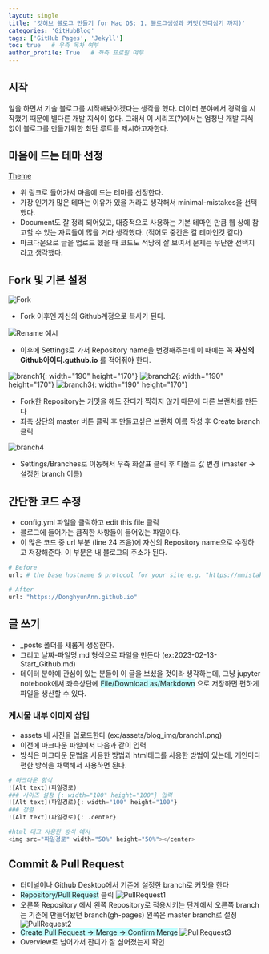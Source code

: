 ```yaml
---
layout: single
title: '깃허브 블로그 만들기 for Mac OS: 1. 블로그생성과 커밋(잔디심기 까지)'
categories: 'GitHubBlog'
tags: ['GitHub Pages', 'Jekyll']
toc: true   # 우측 목차 여부
author_profile: True   # 좌측 프로필 여부
---
```


## 시작
일을 하면서 기술 블로그를 시작해봐야겠다는 생각을 했다. 데이터 분야에서 경력을 시작했기 때문에 별다른 개발 지식이 없다. 그래서 이 시리즈(?)에서는 엄청난 개발 지식 없이 블로그를 만들기위한 최단 루트를 제시하고자한다.

## 마음에 드는 테마 선정
[Theme](https://github.com/topics/jekyll-theme)
- 위 링크로 들어가서 마음에 드는 테마를 선정한다.
- 가장 인기가 많은 테마는 이유가 있을 거라고 생각해서 minimal-mistakes을 선택했다.
- Document도 잘 정리 되어있고, 대중적으로 사용하는 기본 테마인 만큼 웹 상에 참고할 수 있는 자료들이 많을 거라 생각했다. (적어도 중간은 갈 테마인것 같다)
- 마크다운으로 글을 업로드 했을 때 코드도 적당히 잘 보여서 문제는 무난한 선택지라고 생각했다.

## Fork 및 기본 설정

![Fork](/assets/blog_img/fork.png)
- Fork 이후엔 자신의 Github계정으로 복사가 된다.

![Rename 예시](/assets/blog_img/rename.png)
- 이후에 Settings로 가서 Repository name을 변경해주는데 이 때에는 꼭 **자신의 Github아이디.guthub.io** 를 적어줘야 한다.

![branch1](/assets/blog_img/branch1.png){: width="190" height="170"}
![branch2](/assets/blog_img/branch2.png){: width="190" height="170"}
![branch3](/assets/blog_img/branch3.png){: width="190" height="170"}
- Fork한 Repository는 커밋을 해도 잔디가 찍히지 않기 때문에 다른 브랜치를 만든다
- 좌측 상단의 master 버튼 클릭 후 만들고싶은 브랜치 이름 작성 후 Create branch 클릭

![branch4](/assets/blog_img/branch4.png)
- Settings/Branches로 이동해서 우측 화살표 클릭 후 디폴트 값 변경 (master -> 설정한 branch 이름)

## 간단한 코드 수정
- config.yml 파일을 클릭하고 edit this file 클릭
- 블로그에 들어가는 큼직한 사항들이 들어있는 파일이다.
- 이 많은 코드 중 url 부분 (line 24 즈음)에 자신의 Repository name으로 수정하고 저장해준다. 이 부분은 내 블로그의 주소가 된다.

```python
# Before
url: # the base hostname & protocol for your site e.g. "https://mmistakes.github.io"

# After
url: "https://DonghyunAnn.github.io"
```

## 글 쓰기
- _posts 폴더를 새롭게 생성한다. 
- 그리고 날짜-파일명.md 형식으로 파일을 만든다 
(ex:2023-02-13-Start_Github.md)
- 데이터 분야에 관심이 있는 분들이 이 글을 보셨을 것이라 생각하는데, 그냥 jupyter notebook에서 좌측상단에 <span style="background-color:#C0FFFF"> File/Download as/Markdown</span> 으로 저장하면 편하게 파일을 생산할 수 있다.

### 게시물 내부 이미지 삽입
- assets 내 사진을 업로드한다
(ex:/assets/blog_img/branch1.png)
- 이전에 마크다운 파일에서 다음과 같이 입력
- 방식은 마크다운 문법을 사용한 방법과 html태그를 사용한 방법이 있는데, 개인마다 편한 방식을 채택해서 사용하면 된다.

```python
# 마크다운 형식
![Alt text](파일경로)
### 사이즈 설정 {: width="100" height="100"} 입력
![Alt text](파일경로){: width="100" height="100"}
### 정렬
![Alt text](파일경로){: .center}

#html 태그 사용한 방식 예시
<img src="파일경로" width="50%" height="50%"></center>
```

## Commit & Pull Request
- 터미널이나 Github Desktop에서 기존에 설정한 branch로 커밋을 한다
- <span style="background-color:#C0FFFF"> Repository/Pull Request</span> 클릭 
![PullRequest1](/assets/blog_img/pullrequest.png)
- 오른쪽 Repository 에서 왼쪽 Repository로 적용시키는 단계에서 오른쪽 branch는 기존에 만들어놨던 branch(gh-pages) 왼쪽은 master branch로 설정
![PullRequest2](/assets/blog_img/pullrequest2.png)
- <span style="background-color:#C0FFFF"> Create Pull Request -> Merge -> Confirm Merge</span>
![PullRequest3](/assets/blog_img/pullrequest3.png)
- Overview로 넘어가서 잔디가 잘 심어졌는지 확인

